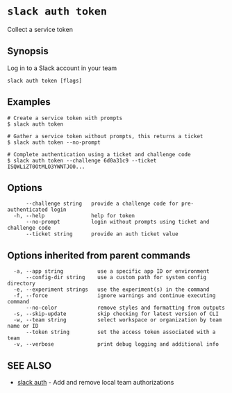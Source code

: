 # `slack auth token`

Collect a service token

## Synopsis

Log in to a Slack account in your team

```
slack auth token [flags]
```

## Examples

```
# Create a service token with prompts
$ slack auth token

# Gather a service token without prompts, this returns a ticket
$ slack auth token --no-prompt

# Complete authentication using a ticket and challenge code
$ slack auth token --challenge 6d0a31c9 --ticket ISQWLiZT0OtMLO3YWNTJO0...
```

## Options

```
      --challenge string   provide a challenge code for pre-authenticated login
  -h, --help               help for token
      --no-prompt          login without prompts using ticket and challenge code
      --ticket string      provide an auth ticket value
```

## Options inherited from parent commands

```
  -a, --app string           use a specific app ID or environment
      --config-dir string    use a custom path for system config directory
  -e, --experiment strings   use the experiment(s) in the command
  -f, --force                ignore warnings and continue executing command
      --no-color             remove styles and formatting from outputs
  -s, --skip-update          skip checking for latest version of CLI
  -w, --team string          select workspace or organization by team name or ID
      --token string         set the access token associated with a team
  -v, --verbose              print debug logging and additional info
```

## SEE ALSO

* [slack auth](slack_auth)	 - Add and remove local team authorizations

